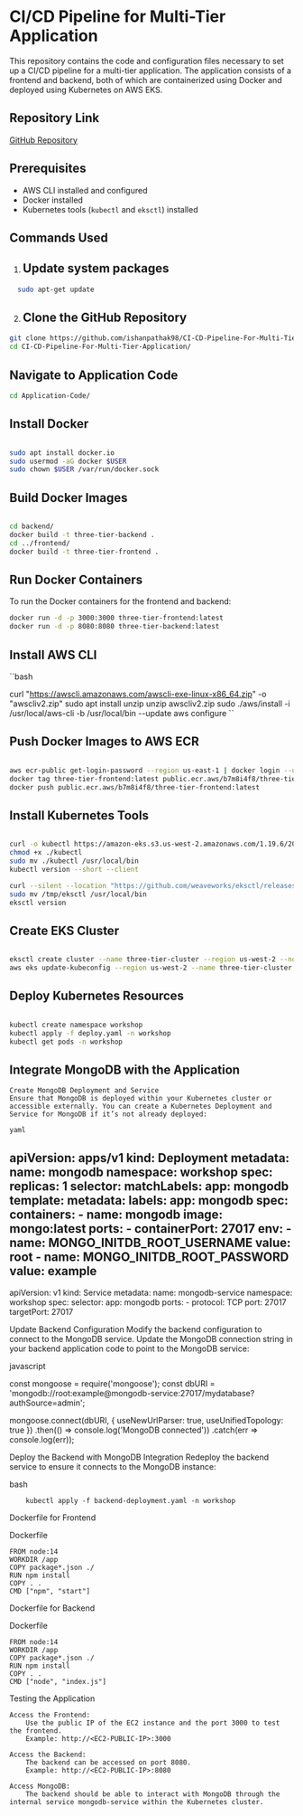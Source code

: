 # CI/CD Pipeline for Multi-Tier Application

This repository contains the code and configuration files necessary to set up a CI/CD pipeline for a multi-tier application. The application consists of a frontend and backend, both of which are containerized using Docker and deployed using Kubernetes on AWS EKS.

## Repository Link

[GitHub Repository](https://github.com/ishanpathak98/CI-CD-Pipeline-For-Multi-Tier-Application.git)

## Prerequisites

- AWS CLI installed and configured
- Docker installed
- Kubernetes tools (`kubectl` and `eksctl`) installed

## Commands Used
1. ## Update system packages
 ```bash
   sudo apt-get update
  ```

2. ## Clone the GitHub Repository
 ```bash
git clone https://github.com/ishanpathak98/CI-CD-Pipeline-For-Multi-Tier-Application.git
cd CI-CD-Pipeline-For-Multi-Tier-Application/
```

## Navigate to Application Code

```bash
cd Application-Code/
```

## Install Docker

```bash

sudo apt install docker.io
sudo usermod -aG docker $USER
sudo chown $USER /var/run/docker.sock
```
## Build Docker Images

```bash

cd backend/
docker build -t three-tier-backend .
cd ../frontend/
docker build -t three-tier-frontend .
```
## Run Docker Containers

To run the Docker containers for the frontend and backend:

```bash
docker run -d -p 3000:3000 three-tier-frontend:latest
docker run -d -p 8080:8080 three-tier-backend:latest
```

## Install AWS CLI

``bash

curl "https://awscli.amazonaws.com/awscli-exe-linux-x86_64.zip" -o "awscliv2.zip"
sudo apt install unzip
unzip awscliv2.zip
sudo ./aws/install -i /usr/local/aws-cli -b /usr/local/bin --update
aws configure
``
## Push Docker Images to AWS ECR

```bash

aws ecr-public get-login-password --region us-east-1 | docker login --username AWS --password-stdin public.ecr.aws/b7m8i4f8
docker tag three-tier-frontend:latest public.ecr.aws/b7m8i4f8/three-tier-frontend:latest
docker push public.ecr.aws/b7m8i4f8/three-tier-frontend:latest
```
## Install Kubernetes Tools

```bash

curl -o kubectl https://amazon-eks.s3.us-west-2.amazonaws.com/1.19.6/2021-01-05/bin/linux/amd64/kubectl
chmod +x ./kubectl
sudo mv ./kubectl /usr/local/bin
kubectl version --short --client

curl --silent --location "https://github.com/weaveworks/eksctl/releases/latest/download/eksctl_$(uname -s)_amd64.tar.gz" | tar xz -C /tmp
sudo mv /tmp/eksctl /usr/local/bin
eksctl version
```
## Create EKS Cluster

```bash

eksctl create cluster --name three-tier-cluster --region us-west-2 --node-type t2.medium --nodes-min 2 --nodes-max 2
aws eks update-kubeconfig --region us-west-2 --name three-tier-cluster
```
## Deploy Kubernetes Resources

```bash

kubectl create namespace workshop
kubectl apply -f deploy.yaml -n workshop
kubectl get pods -n workshop
```
## Integrate MongoDB with the Application

    Create MongoDB Deployment and Service
    Ensure that MongoDB is deployed within your Kubernetes cluster or accessible externally. You can create a Kubernetes Deployment and Service for MongoDB if it’s not already deployed:

    yaml

apiVersion: apps/v1
kind: Deployment
metadata:
  name: mongodb
  namespace: workshop
spec:
  replicas: 1
  selector:
    matchLabels:
      app: mongodb
  template:
    metadata:
      labels:
        app: mongodb
    spec:
      containers:
      - name: mongodb
        image: mongo:latest
        ports:
        - containerPort: 27017
        env:
        - name: MONGO_INITDB_ROOT_USERNAME
          value: root
        - name: MONGO_INITDB_ROOT_PASSWORD
          value: example
---
apiVersion: v1
kind: Service
metadata:
  name: mongodb-service
  namespace: workshop
spec:
  selector:
    app: mongodb
  ports:
    - protocol: TCP
      port: 27017
      targetPort: 27017

Update Backend Configuration
Modify the backend configuration to connect to the MongoDB service. Update the MongoDB connection string in your backend application code to point to the MongoDB service:

javascript

const mongoose = require('mongoose');
const dbURI = 'mongodb://root:example@mongodb-service:27017/mydatabase?authSource=admin';

mongoose.connect(dbURI, { useNewUrlParser: true, useUnifiedTopology: true })
  .then(() => console.log('MongoDB connected'))
  .catch(err => console.log(err));

Deploy the Backend with MongoDB Integration
Redeploy the backend service to ensure it connects to the MongoDB instance:

bash

        kubectl apply -f backend-deployment.yaml -n workshop

Dockerfile for Frontend

Dockerfile
```
FROM node:14
WORKDIR /app
COPY package*.json ./
RUN npm install
COPY . .
CMD ["npm", "start"]
```
Dockerfile for Backend

Dockerfile
```
FROM node:14
WORKDIR /app
COPY package*.json ./
RUN npm install
COPY . .
CMD ["node", "index.js"]
```

Testing the Application

    Access the Frontend:
        Use the public IP of the EC2 instance and the port 3000 to test the frontend.
        Example: http://<EC2-PUBLIC-IP>:3000

    Access the Backend:
        The backend can be accessed on port 8080.
        Example: http://<EC2-PUBLIC-IP>:8080

    Access MongoDB:
        The backend should be able to interact with MongoDB through the internal service mongodb-service within the Kubernetes cluster.


